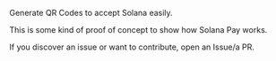 Generate QR Codes to accept Solana easily.

This is some kind of proof of concept to show how Solana Pay works.

If you discover an issue or want to contribute, open an Issue/a PR.
